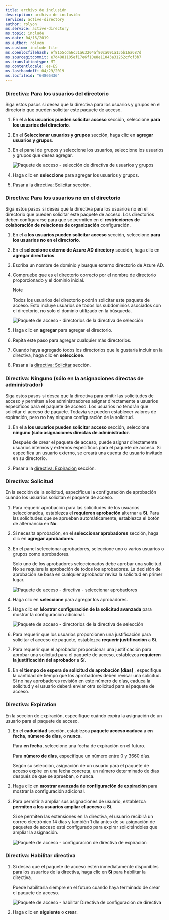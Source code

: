 ```yaml
---
title: archivo de inclusión
description: archivo de inclusión
services: active-directory
author: rolyon
ms.service: active-directory
ms.topic: include
ms.date: 04/16/2019
ms.author: rolyon
ms.custom: include file
ms.openlocfilehash: ef8155cda6c31a63204af80ca091a13bb16a687d
ms.sourcegitcommit: e7d4881105ef17e6f10e8e11043a31262cfcf3b7
ms.translationtype: MT
ms.contentlocale: es-ES
ms.lasthandoff: 04/29/2019
ms.locfileid: "64866436"
---
```

### <a name="policy-for-users-in-your-directory"></a>Directiva: Para los usuarios del directorio

Siga estos pasos si desea que la directiva para los usuarios y grupos en el directorio que pueden solicitar este paquete de acceso.

1. En el **a los usuarios pueden solicitar acceso** sección, seleccione **para los usuarios del directorio**.

1. En el **Seleccionar usuarios y grupos** sección, haga clic en **agregar usuarios y grupos**.

1. En el panel de grupos y seleccione los usuarios, seleccione los usuarios y grupos que desea agregar.

    ![Paquete de acceso - selección de directiva de usuarios y grupos](./media/active-directory-entitlement-management-policy/policy-select-users-groups.png)

1. Haga clic en **seleccione** para agregar los usuarios y grupos.

1. Pasar a la [directiva: Solicitar](#policy-request) sección.

### <a name="policy-for-users-not-in-your-directory"></a>Directiva: Para los usuarios no en el directorio

Siga estos pasos si desea que la directiva para los usuarios no en el directorio que pueden solicitar este paquete de acceso. Los directorios deben configurarse para que se permiten en el **restricciones de colaboración de relaciones de organización** configuración.

1. En el **a los usuarios pueden solicitar acceso** sección, seleccione **para los usuarios no en el directorio**.

1. En el **seleccione externo de Azure AD directory** sección, haga clic en **agregar directorios**.

1. Escriba un nombre de dominio y busque externo directorio de Azure AD.

1. Compruebe que es el directorio correcto por el nombre de directorio proporcionado y el dominio inicial.

    > [!NOTE]
    > Todos los usuarios del directorio podrán solicitar este paquete de acceso. Esto incluye usuarios de todos los subdominios asociados con el directorio, no solo el dominio utilizado en la búsqueda.

    ![Paquete de acceso - directorios de la directiva de selección](./media/active-directory-entitlement-management-policy/policy-select-directories.png)

1. Haga clic en **agregar** para agregar el directorio.

1. Repita este paso para agregar cualquier más directorios.

1. Cuando haya agregado todos los directorios que le gustaría incluir en la directiva, haga clic en **seleccione**.

1. Pasar a la [directiva: Solicitar](#policy-request) sección.

### <a name="policy-none-administrator-direct-assignments-only"></a>Directiva: Ninguno (sólo en la asignaciones directas de administrador)

Siga estos pasos si desea que la directiva para omitir las solicitudes de acceso y permiten a los administradores asignar directamente a usuarios específicos para el paquete de acceso. Los usuarios no tendrán que solicitar el acceso de paquete. Todavía se pueden establecer valores de expiración, pero no hay ninguna configuración de la solicitud.

1. En el **a los usuarios pueden solicitar acceso** sección, seleccione **ninguno (sólo asignaciones directas de administrador**.

    Después de crear el paquete de acceso, puede asignar directamente usuarios internos y externos específicos para el paquete de acceso. Si especifica un usuario externo, se creará una cuenta de usuario invitado en su directorio.

1. Pasar a la [directiva: Expiración](#policy-expiration) sección.

### <a name="policy-request"></a>Directiva: Solicitud

En la sección de la solicitud, especifique la configuración de aprobación cuando los usuarios solicitan el paquete de acceso.

1. Para requerir aprobación para las solicitudes de los usuarios seleccionados, establezca el **requieren aprobación** alternar a **Sí**. Para las solicitudes que se aprueban automáticamente, establezca el botón de alternancia en **No**.

1. Si necesita aprobación, en el **seleccionar aprobadores** sección, haga clic en **agregar aprobadores**.

1. En el panel seleccionar aprobadores, seleccione uno o varios usuarios o grupos como aprobadores.

    Solo uno de los aprobadores seleccionados debe aprobar una solicitud. No se requiere la aprobación de todos los aprobadores. La decisión de aprobación se basa en cualquier aprobador revisa la solicitud en primer lugar.

    ![Paquete de acceso - directiva - seleccionar aprobadores](./media/active-directory-entitlement-management-policy/policy-select-approvers.png)

1. Haga clic en **seleccione** para agregar los aprobadores.

1. Haga clic en **Mostrar configuración de la solicitud avanzada** para mostrar la configuración adicional.

    ![Paquete de acceso - directorios de la directiva de selección](./media/active-directory-entitlement-management-policy/policy-advanced-request.png)

1. Para requerir que los usuarios proporcionen una justificación para solicitar el acceso de paquete, establezca **requerir justificación** a **Sí**.

1. Para requerir que el aprobador proporcionar una justificación para aprobar una solicitud para el paquete de acceso, establezca **requieren la justificación del aprobador** a **Sí**.

1. En el **tiempo de espera de solicitud de aprobación (días)** , especifique la cantidad de tiempo que los aprobadores deben revisar una solicitud. Si no hay aprobadores revisión en este número de días, caduca la solicitud y el usuario deberá enviar otra solicitud para el paquete de acceso.

### <a name="policy-expiration"></a>Directiva: Expiration

En la sección de expiración, especifique cuándo expira la asignación de un usuario para el paquete de acceso.

1. En el **caducidad** sección, establezca **paquete acceso caduca** a **en fecha**, **número de días**, o **nunca**.

    Para **en fecha**, seleccione una fecha de expiración en el futuro.

    Para **número de días**, especifique un número entre 0 y 3660 días.

    Según su selección, asignación de un usuario para el paquete de acceso expire en una fecha concreta, un número determinado de días después de que se aprueban, o nunca.

1. Haga clic en **mostrar avanzada de configuración de expiración** para mostrar la configuración adicional.

1. Para permitir a ampliar sus asignaciones de usuario, establezca **permiten a los usuarios ampliar el acceso** a **Sí**.

    Si se permiten las extensiones en la directiva, el usuario recibirá un correo electrónico 14 días y también 1 día antes de su asignación de paquetes de acceso está configurado para expirar solicitándoles que ampliar la asignación.

    ![Paquete de acceso - configuración de directiva de expiración](./media/active-directory-entitlement-management-policy/policy-expiration.png)

### <a name="policy-enable-policy"></a>Directiva: Habilitar directiva

1. Si desea que el paquete de acceso estén inmediatamente disponibles para los usuarios de la directiva, haga clic en **Sí** para habilitar la directiva.

    Puede habilitarla siempre en el futuro cuando haya terminado de crear el paquete de acceso.

    ![Paquete de acceso - habilitar Directiva de configuración de directiva](./media/active-directory-entitlement-management-policy/policy-enable.png)

1. Haga clic en **siguiente** o **crear**.
